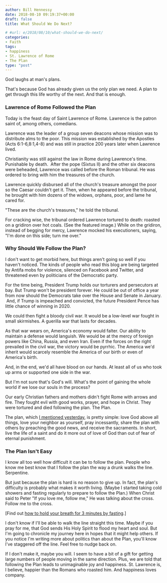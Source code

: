 ```yaml
---
author: Bill Hennessy
date: 2018-08-10 09:19:37+00:00
draft: false
title: What Should We Do Next?

# #url: e/2018/08/10/what-should-we-do-next/
categories:
- Faith
tags:
- happiness
- St. Lawrence of Rome
- The Plan
type: "post"
---
```


God laughs at man's plans.

That's because God has already given us the only plan we need. A plan to get through this life worthy of the next. And that is enough.



### Lawrence of Rome Followed the Plan



Today is the feast day of Saint Lawrence of Rome. Lawrence is the patron saint of, among others, comedians.

Lawrence was the leader of a group seven deacons whose mission was to distribute alms to the poor. This mission was established by the Apostles (Acts 6:1-6,8:1,4-8) and was still in practice 200 years later when Lawrence lived.

Christianity was still against the law in Rome during Lawrence's time. Punishable by death.  After the pope (Sixtus II) and the other six deacons were beheaded, Lawrence was called before the Roman tribunal. He was ordered to bring with him the treasures of the church.

Lawrence quickly disbursed all of the church's treasure amongst the poor so the Caesar couldn't get it. Then, when he appeared before the tribunal, he brought with him dozens of the widows, orphans, poor, and lame he cared for.

"These are the church's treasures," he told the tribunal.

For cracking wise, the tribunal ordered Lawrence tortured to death: roasted on a gridiron over hot coals. (See the featured image.) While on the gridiron, instead of begging for mercy, Lawrence mocked his executioners, saying, "I'm done on this side; turn me over."



### Why Should We Follow the Plan?



I don't want to get morbid here, but things aren't going so well if you haven't noticed. The kinds of people who read this blog are being targeted by Antifa mobs for violence, silenced on Facebook and Twitter, and threatened even by politicians of the Democratic party.

For the time being, President Trump holds our torturers and persecutors at bay. But Trump won't be president forever. He could be out of office a year from now should the Democrats take over the House and Senate in January.  And, if Trump is impeached and convicted, the future President Pence has little chance of winning in 2020.

We could then fight a bloody civil war. It would be a low-level war fought in small skirmishes. A guerilla war that lasts for decades.

As that war wears on, America's economy would falter. Our ability to maintain a defense would languish. We would be at the mercy of foreign powers like China, Russia, and even Iran. Even if the forces on the right prevailed in the civil war, the victory would be pyrrhic. The America we'd inherit would scarcely resemble the America of our birth or even of America's birth.

And, in the end, we'd all have blood on our hands. At least all of us who took up arms or supported one side in the war.

But I'm not sure that's God's will. What's the point of gaining the whole world if we lose our souls in the process?

Our early Christian fathers and mothers didn't fight Rome with arrows and fire. They fought evil with good works, prayer, and hope in Christ. They were tortured and died following the plan. The Plan.

The plan, which [I mentioned yesterday](https://www.hennessysview.com/2018/08/08/crawling-back-to-happiness-and-freedom/), is pretty simple: love God above all things, love your neighbor as yourself, pray incessantly, share the plan with others by preaching the good news, and receive the sacraments. In short, live the life of a saint and do it more out of love of God than out of fear of eternal punishment.



### The Plan Isn't Easy



I know all too well how difficult it can be to follow the plan. People who know me best know that I follow the plan the way a drunk walks the line. Serpentine.

But just because the plan is hard is no reason to give up. In fact, the plan's difficulty is probably what makes it worth living. (Maybe I started taking cold showers and fasting regularly to prepare to follow the Plan.) When Christ said to Peter "If you love me, follow me," He was talking about the cross. Follow me to the cross.

[Find out [how to hold your breath for 3 minutes by fasting](https://www.hennessysview.com/2017/01/29/how-to-hold-your-breath-for-3-minutes/).]

I don't know if I'll be able to walk the line straight this time. Maybe if you pray for me, that God sends His Holy Spirit to flood my heart and soul. But I'm going to chronicle my journey here in hopes that it might help others. If you notice I'm writing more about politics than about the Plan, you'll know I've staggered off the line. Feel free to nudge back on.

If I don't make it, maybe you will. I seem to have a bit of a gift for getting large numbers of people moving in the same direction. Plus, we are told that following the Plan leads to unimaginable joy and happiness. St. Lawrence is, I believe, happier than the Romans who roasted him. And happiness loves company.
